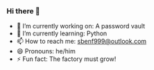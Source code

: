 ### Hi there 👋

- 🔭 I’m currently working on: A password vault
- 🌱 I’m currently learning: Python
- 📫 How to reach me: sbenf999@outlook.com
- 😄 Pronouns: he/him
- ⚡ Fun fact: The factory must grow!


